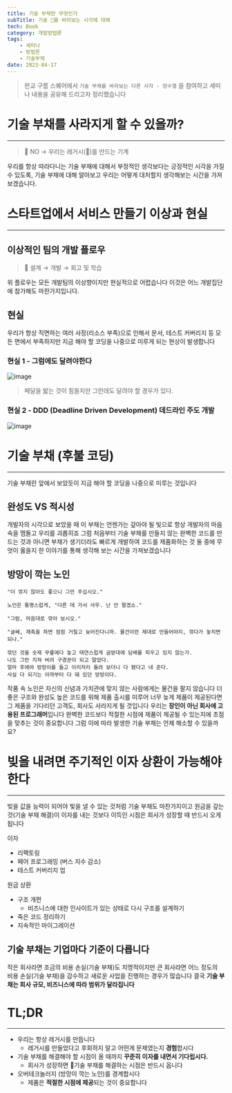 ```yaml
---
title: 기술 부채란 무엇인가
subTitle: 기술 🪭를 바라보는 시각에 대해
tech: Book
category: 개발방법론
tags:
	- 세미나
	- 방법론
	- 기술부채
date: 2023-04-17
---
```


> 판교 구름 스퀘어에서 `기술 부채를 바라보는 다른 시각 - 양수열` 을 참여하고
> 세미나 내용을 공유해 드리고자 정리했습니다


# 기술 부채를 사라지게 할 수 있을까?
---

> 💩 NO → 우리는 레거시(💩)를 만드는 기계

우리를 항상 따라다니는 기술 부채에 대해서 부정적인 생각보다는
긍정적인 시각을 가질 수 있도록, 기술 부채에 대해 알아보고
우리는 어떻게 대처할지 생각해보는 시간을 가져보겠습니다.


# 스타트업에서 서비스 만들기 이상과 현실
---

## 이상적인 팀의 개발 플로우
>  🔄 설계 → 개발 → 회고 및 학습

위 플로우는 모든 개발팀의 이상향이지만 현실적으로 어렵습니다
이것은 어느 개발집단에 참가해도 마찬가지입니다.


## 현실
우리가 항상 직면하는 여러 사정(리소스 부족)으로 인해서
문서, 테스트 커버리지 등 모든 면에서 부족하지만
지금 해야 할 코딩을 나중으로 미루게 되는 현상이 발생합니다

### 현실 1 - 그럼에도 달려야한다
![image](https://github.com/argon1025/hexo-theme-argon/assets/55491354/e3ef5f4c-cabb-4976-b63c-a4da0260b75c)
> 페달을 밟는 것이 힘들지만 그런데도 달려야 할 경우가 있다.


### 현실 2 - DDD (Deadline Driven Development) 데드라인 주도 개발
![image](https://github.com/argon1025/hexo-theme-argon/assets/55491354/fe14f071-b071-4502-b2df-8ea0df5eab20)



# 기술 부채 (후불 코딩)
---
기술 부채란 앞에서 보았듯이 지금 해야 할 코딩을 나중으로 미루는 것입니다

## 완성도 VS 적시성
개발자의 시각으로 보았을 때 이 부채는 언젠가는 갚아야 될 빛으로
항상 개발자의 마음속을 맴돌고 우리를 괴롭히죠
그럼 처음부터 기술 부채를 만들지 않는 완벽한 코드를 만드는 것과
아니면 부채가 생기더라도 빠르게 개발하여 코드를 제품화하는 것
둘 중에 무엇이 옳을지 한 이야기를 통해 생각해 보는 시간을 가져보겠습니다


## 방망이 깍는 노인
```text
"더 깎지 않아도 좋으니 그만 주십시오." 

노인은 퉁명스럽게, "다른 데 가서 사우. 난 안 팔겠소." 

"그럼, 마음대로 깎아 보시오." 

"글쎄, 재촉을 하면 점점 거칠고 늦어진다니까. 물건이란 제대로 만들어야지, 깎다가 놓치면 되나."

깎던 것을 숫제 무릎에다 놓고 태연스럽게 곰방대에 담배를 피우고 있지 않는가. 
나도 그만 지쳐 버려 구경꾼이 되고 말았다. 
얼마 후에야 방망이를 들고 이리저리 돌려 보더니 다 됐다고 내 준다. 
사실 다 되기는 아까부터 다 돼 있던 방망이다.
```

작품 속 노인은 자신의 신념과 가치관에 맞지 않는 사람에게는 물건을 팔지 않습니다
더 좋은 구조와 완성도 높은 코드를 위해 제품 출시를 미루어 너무 늦게 제품이 제공된다면
그 제품을 기다리던 고객도, 회사도 사라지게 될 것입니다
우리는 **장인이 아닌 회사에 고용된 프로그래머**입니다
완벽한 코드보다 적절한 시점에 제품이 제공될 수 있는지에 초점을 맞추는 것이 중요합니다
그럼 이에 따라 발생한 기술 부채는 언제 해소할 수 있을까요?


# 빚을 내려면 주기적인 이자 상환이 가능해야한다
---
빚을 값을 능력이 되어야 빛을 낼 수 있는 것처럼 기술 부채도 마찬가지이고
원금을 갚는 것(기술 부채 해결)이 이자를 내는 것보다 이득인 시점은 회사가 성장할 때 반드시 오게 됩니다

이자
-   리팩토링
-   페어 프로그래밍 (버스 지수 감소)
-   테스트 커버리지 업

원금 상환
-   구조 개편
    -   비즈니스에 대한 인사이트가 있는 상태로 다시 구조를 설계하기
-   죽은 코드 정리하기
-   지속적인 마이그레이션

## 기술 부채는 기업마다 기준이 다릅니다
작은 회사라면 조금의 비용 손실(기술 부채)도 치명적이지만
큰 회사라면 어느 정도의 비용 손실(기술 부채)을 감수하고 새로운 사업을 진행하는 경우가 많습니다
결국 **기술 부채는 회사 규모, 비즈니스에 따라 범위가 달라집니다**


# TL;DR
---
- 우리는 항상 레거시를 만듭니다
	- 레거시를 만들었다고 후회하지 말고 어떤게 문제였는지 **경험**합시다
- 기술 부채를 해결해야 할 시점이 올 때까지 **꾸준히 이자를 내면서 기다립시다.**
	- 회사가 성장하면 기술 부채를 해결하는 시점은 반드시 옵니다
- 오버테크놀러지 (방망이 깍는 노인)를 경계합시다
	- 제품은 **적절한 시점에 제공**되는 것이 중요합니다


